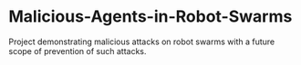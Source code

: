 # Malicious-Agents-in-Robot-Swarms
Project demonstrating malicious attacks on robot swarms with a future scope of prevention of such attacks.
